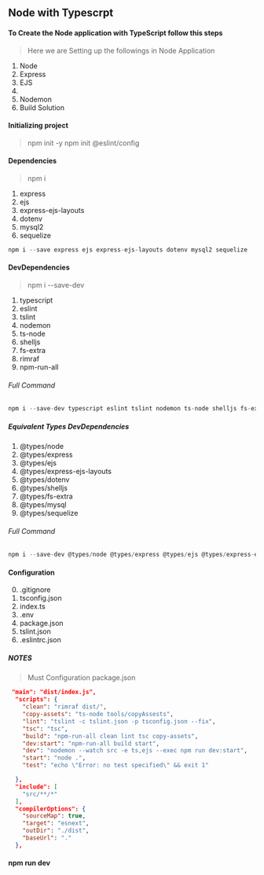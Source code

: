 ## Node with Typescrpt
#### To Create the Node application with TypeScript follow this steps
> Here we are Setting up the followings in Node Application
1. Node
2. Express
3. EJS
4. 
2. Nodemon
4. Build Solution

#### Initializing project
> npm init -y
> npm init @eslint/config
#### Dependencies
> npm i <package>
1. express
2. ejs 
3. express-ejs-layouts
4. dotenv
5. mysql2
6. sequelize
```javascript
npm i --save express ejs express-ejs-layouts dotenv mysql2 sequelize
```

#### DevDependencies
> npm i <package> --save-dev
1. typescript
2. eslint
3. tslint
4. nodemon
5. ts-node 
6. shelljs 
7. fs-extra 
8. rimraf
9. npm-run-all
###### Full Command
```javascript
npm i --save-dev typescript eslint tslint nodemon ts-node shelljs fs-extra rimraf npm-run-all
```
##### Equivalent Types DevDependencies
1. @types/node 
2. @types/express
3. @types/ejs 
4. @types/express-ejs-layouts
5. @types/dotenv
6. @types/shelljs 
7. @types/fs-extra
8. @types/mysql
9. @types/sequelize
###### Full Command
```javascript
npm i --save-dev @types/node @types/express @types/ejs @types/express-ejs-layouts @types/dotenv @types/shelljs @types/fs-extra @types/mysql @types/sequelize
```


#### Configuration
0. .gitignore
1. tsconfig.json
2. index.ts
3. .env
4. package.json
5. tslint.json
6. .eslintrc.json

##### NOTES
> Must Configuration
> package.json
```json
 "main": "dist/index.js",
  "scripts": {
    "clean": "rimraf dist/",
    "copy-assets": "ts-node tools/copyAssests",
    "lint": "tslint -c tslint.json -p tsconfig.json --fix",
    "tsc": "tsc",
    "build": "npm-run-all clean lint tsc copy-assets",
    "dev:start": "npm-run-all build start",
    "dev": "nodemon --watch src -e ts,ejs --exec npm run dev:start",
    "start": "node .",
    "test": "echo \"Error: no test specified\" && exit 1"

  },
  "include": [
    "src/**/*"
  ],
  "compilerOptions": {
    "sourceMap": true,
    "target": "esnext",
    "outDir": "./dist",
    "baseUrl": "."
  },
```
#### npm run dev

